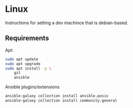 # Linux

Instructions for setting a dev machince that is debian-based.

## Requirements

Apt:

```bash
sudo apt update
sudo apt upgrade
sudo apt install -y \
    git
    ansible
```

Ansible plugins/extensions

```bash
ansible-galaxy collection install ansible.posix
ansible-galaxy collection install community.general
```
